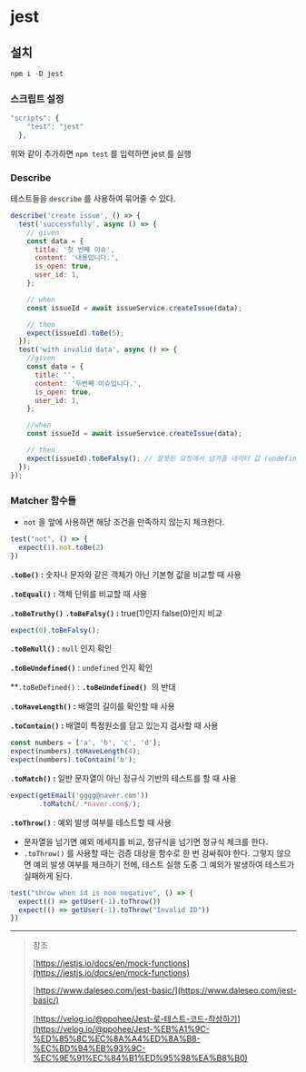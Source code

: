 # jest

## 설치
```jsx
npm i -D jest
```

### 스크립트 설정
```jsx
"scripts": {
    "test": "jest"
  },
```
위와 같이 추가하면 `npm test` 를 입력하면 jest 를 실행

### Describe
테스트들을 `describe` 를 사용하여 묶어줄 수 있다.
```jsx
describe('create issue', () => {
  test('successfully', async () => {
    // given
    const data = {
      title: '첫 번째 이슈',
      content: '내용입니다.',
      is_open: true,
      user_id: 1,
    };

    // when
    const issueId = await issueService.createIssue(data);

    // then
    expect(issueId).toBe(5);
  });
  test('with invalid data', async () => {
    //given
    const data = {
      title: '',
      content: '두번째 이슈입니다.',
      is_open: true,
      user_id: 1,
    };

    //when
    const issueId = await issueService.createIssue(data);

    // then
    expect(issueId).toBeFalsy(); // 잘못된 요청에서 넘겨줄 데이터 값 (undefined or 0 예상)
  });
});
```

### Matcher 함수들
- `not` 을 앞에 사용하면 해당 조건을 만족하지 않는지 체크한다.
```jsx
test("not", () => {
  expect(1).not.toBe(2)
})
```

**`.toBe()` :** 숫자나 문자와 같은 객체가 아닌 기본형 값을 비교할 때 사용

**`.toEqual()` :** 객체 단위를 비교할 때 사용

**`.toBeTruthy()`** **`.toBeFalsy()` :** true(1)인지 false(0)인지 비교

```jsx
expect(0).toBeFalsy();
```

**`.toBeNull()`** : `null` 인지 확인

**`.toBeUndefined()`** : `undefined` 인지 확인

**`.toBeDefined()` : **`.toBeUndefined()`**  의 반대

**`.toHaveLength()` :** 배열의 길이를 확인할 때 사용

**`.toContain()` :** 배열이 특정원소를 담고 있는지 검사할 때 사용
```jsx
const numbers = ['a', 'b', 'c', 'd'];
expect(numbers).toHaveLength(4);
expect(numbers).toContain('b');
```

**`.toMatch()` :** 일반 문자열이 아닌 정규식 기반의 테스트를 할 때 사용
```jsx
expect(getEmail('gggg@naver.com'))
       .toMatch(/.*naver.com$/);
```

**`.toThrow()`** : 예외 발생 여부를 테스트할 때 사용
- 문자열을 넘기면 예외 메세지를 비교, 정규식을 넘기면 정규식 체크를 한다.
- `.toThrow()` 를 사용할 때는 검증 대상을 함수로 한 번 감싸줘야 한다. 그렇지 않으면 예외 발생 여부를 체크하기 전에, 테스트 실행 도중 그 예외가 발생하여 테스트가 실패하게 된다.
```jsx
test("throw when id is non negative", () => {
  expect(() => getUser(-1).toThrow())
  expect(() => getUser(-1).toThrow("Invalid ID"))
})
```

---
> 참조
>
> [https://jestjs.io/docs/en/mock-functions](https://jestjs.io/docs/en/mock-functions)
>
> [https://www.daleseo.com/jest-basic/](https://www.daleseo.com/jest-basic/)
>
> [https://velog.io/@ppohee/Jest-로-테스트-코드-작성하기](https://velog.io/@ppohee/Jest-%EB%A1%9C-%ED%85%8C%EC%8A%A4%ED%8A%B8-%EC%BD%94%EB%93%9C-%EC%9E%91%EC%84%B1%ED%95%98%EA%B8%B0)